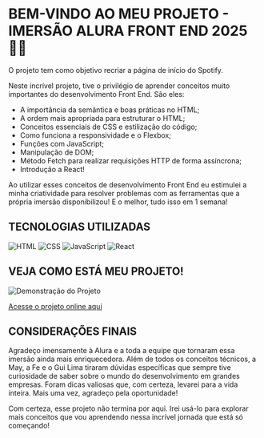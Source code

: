 # BEM-VINDO AO MEU PROJETO - IMERSÃO ALURA FRONT END 2025 👨‍💻

O projeto tem como objetivo recriar a página de início do Spotify. 

Neste incrível projeto, tive o privilégio de aprender conceitos muito importantes do desenvolvimento Front End. São eles:

- A importância da semântica e boas práticas no HTML;
- A ordem mais apropriada para estruturar o HTML;
- Conceitos essenciais de CSS e estilização do código;
- Como funciona a responsividade e o Flexbox;
- Funções com JavaScript;
- Manipulação de DOM;
- Método Fetch para realizar requisições HTTP de forma assíncrona;
- Introdução a React!

Ao utilizar esses conceitos de desenvolvimento Front End eu estimulei a minha criatividade para resolver problemas com as ferramentas que a própria imersão disponibilizou! E o melhor, tudo isso em 1 semana!

## TECNOLOGIAS UTILIZADAS

![HTML](https://img.shields.io/badge/HTML5-E34F26?style=for-the-badge&logo=html5&logoColor=white)
![CSS](https://img.shields.io/badge/CSS3-1572B6?style=for-the-badge&logo=css3&logoColor=white)
![JavaScript](https://img.shields.io/badge/JavaScript-F7DF1E?style=for-the-badge&logo=javascript&logoColor=black)
![React](https://img.shields.io/badge/react-%2320232a.svg?style=for-the-badge&logo=react&logoColor=%2361DAFB)


## VEJA COMO ESTÁ MEU PROJETO!

![Demonstração do Projeto](./src/assets/demo/gifSpotify.gif)

[Acesse o projeto online aqui](https://imersao-alura-spotify-iota.vercel.app/)


## CONSIDERAÇÕES FINAIS

Agradeço imensamente à Alura e a toda a equipe que tornaram essa imersão ainda mais enriquecedora. Além de todos os conceitos técnicos, a May, a Fe e o Gui Lima tiraram dúvidas específicas que sempre tive curiosidade de saber sobre o mundo do desenvolvimento em grandes empresas. Foram dicas valiosas que, com certeza, levarei para a vida inteira. Mais uma vez, agradeço pela oportunidade!

Com certeza, esse projeto não termina por aqui. Irei usá-lo para explorar mais conceitos que vou aprendendo nessa incrível jornada que está só começando!
